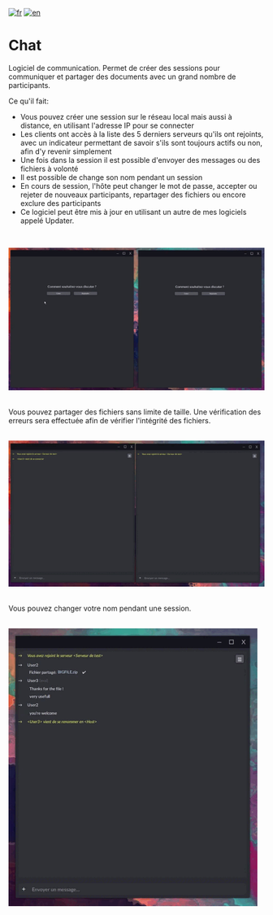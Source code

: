 [![fr](https://img.shields.io/badge/lang-fr-red.svg)](README.md)
[![en](https://img.shields.io/badge/lang-en-blue.svg)](README.en.md)

# Chat
Logiciel de communication. Permet de créer des sessions pour communiquer et partager des documents avec un grand nombre de participants. <br>

Ce qu'il fait:
* Vous pouvez créer une session sur le réseau local mais aussi à distance, en utilisant l'adresse IP pour se connecter
* Les clients ont accès à la liste des 5 derniers serveurs qu'ils ont rejoints, avec un indicateur permettant de savoir s'ils sont toujours actifs ou non, afin d'y revenir simplement
* Une fois dans la session il est possible d'envoyer des messages ou des fichiers à volonté
* Il est possible de change son nom pendant un session
* En cours de session, l'hôte peut changer le mot de passe, accepter ou rejeter de nouveaux participants, repartager des fichiers ou encore exclure des participants
* Ce logiciel peut être mis à jour en utilisant un autre de mes logiciels appelé Updater.
<br>


![Chat](sources/Chat_1.gif)

<br>
Vous pouvez partager des fichiers sans limite de taille. Une vérification des erreurs sera effectuée afin de vérifier l'intégrité des fichiers. <br>
<br>

![Chat](sources/Chat_2.gif)

<br>
Vous pouvez changer votre nom pendant une session. <br>
<br>

![Chat](sources/Chat_3.gif)
